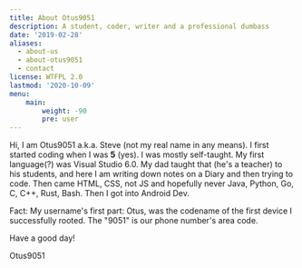 ```yaml
---
title: About Otus9051
description: A student, coder, writer and a professional dumbass
date: '2019-02-28'
aliases:
  - about-us
  - about-otus9051
  - contact
license: WTFPL 2.0
lastmod: '2020-10-09'
menu:
    main: 
        weight: -90
        pre: user
---
```

Hi, I am Otus9051 a.k.a. Steve (not my real name in any means). I first started coding when I was **5** (yes). I was mostly self-taught. My first language(?) was Visual Studio 6.0. My dad taught that (he's a teacher) to his students, and here I am writing down notes on a Diary and then trying to code. Then came HTML, CSS, not JS and hopefully never Java, Python, Go, C, C++, Rust, Bash. Then I got into Android Dev.

Fact: My username's first part: Otus, was the codename of the first device I successfully rooted. The "9051" is our phone number's area code.

Have a good day!

Otus9051
